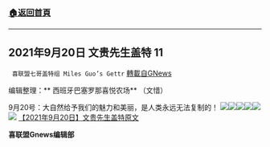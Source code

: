 ###  [:house:返回首頁](https://github.com/ourhimalayas/txt)
---


## 2021年9月20日 文贵先生盖特 11
` 喜联盟七哥盖特组 Miles Guo’s Gettr` [轉載自GNews](https://gnews.org/zh-hans/1546519/)

编辑整理：** 西班牙巴塞罗那喜悦农场** （文惜）

9月20号：大自然给予我们的魅力和美丽，是人类永远无法复制的！
![](https://assets.gnews.org/wp-content/uploads/2021/09/5b8bc63cd4d612a036bf089fb060d074.jpg)![](https://assets.gnews.org/wp-content/uploads/2021/09/88bf6036b6f0de0f9d899d2c9fe17c4e.jpg)![](https://assets.gnews.org/wp-content/uploads/2021/09/646875bff2f2a0c49652d7e8f02de467.jpg)![](https://assets.gnews.org/wp-content/uploads/2021/09/dd1021885acc27e6ccb06882ac043016.jpg)![](https://assets.gnews.org/wp-content/uploads/2021/09/e70b732a5e97458d59befb4abeab6f82.jpg)![](https://assets.gnews.org/wp-content/uploads/2021/09/ba03af2f0d663817db8fb071c75cdc42.jpg)
[【2021年9月20日】文贵先生盖特原文](https://gettr.com/post/pbrk884b17)

**喜联盟Gnews编辑部**
